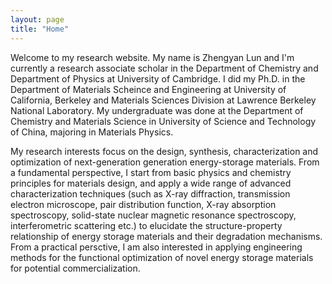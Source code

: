 ```yaml
---
layout: page
title: "Home"
---
```



Welcome to my research website. My name is Zhengyan Lun and I'm currently a research associate scholar in the Department of Chemistry and Department of Physics at University of Cambridge. I did my Ph.D. in the Department of Materials Scheince and Engineering at University of California, Berkeley and Materials Sciences Division at Lawrence Berkeley National Laboratory. My undergraduate was done at the Department of Chemistry and Materials Science in University of Science and Technology of China, majoring in Materials Physics.

My research interests focus on the design, synthesis, characterization and optimization of next-generation generation energy-storage materials. From a fundamental perspective, I start from basic physics and chemistry principles for materials design, and apply a wide range of advanced characterization techniques (such as X-ray diffraction, transmission electron microscope, pair distribution function, X-ray absorption spectroscopy, solid-state nuclear magnetic resonance spectroscopy, interferometric scattering etc.) to elucidate the structure-property relationship of energy storage materials and their degradation mechanisms. From a practical persctive, I am also interested in applying engineering methods for the functional optimization of novel energy storage materials for potential commercialization.  

